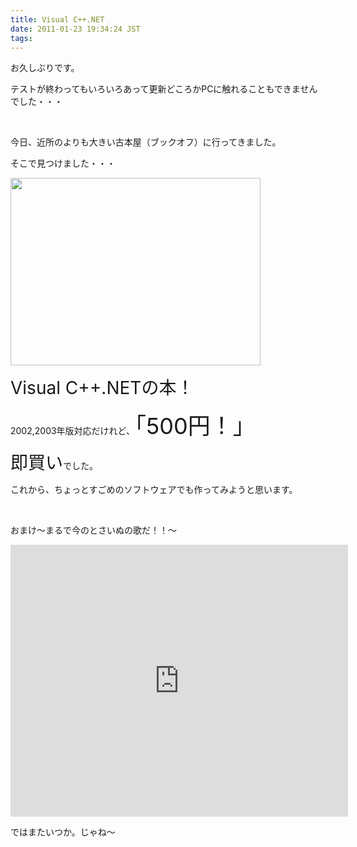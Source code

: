 ```yaml
---
title: Visual C++.NET
date: 2011-01-23 19:34:24 JST
tags: 
---
```

<p>お久しぶりです。</p>
<p>テストが終わってもいろいろあって更新どころかPCに触れることもできませんでした・・・</p><br />
<p>今日、近所のよりも大きい古本屋（ブックオフ）に行ってきました。</p>
<p>そこで見つけました・・・</p>
<a href="http://picasaweb.google.com/lh/photo/MuzACcZkNX2oszU3kgL9pQ?feat=embedwebsite"><img src="http://lh5.ggpht.com/_k8x9PZSlKHk/TTv4MxneG3I/AAAAAAAAAdo/BJ91-B0JQAI/s400/DSC03619.JPG" height="300" width="400" /></a>
<p><span style="font-size:28px;">Visual C++.NETの本！</span></p>
<p>2002,2003年版対応だけれど、<span style="font-size:36px;">「500円！」</span></p>
<p><span style="font-size:28px;">即買い</span>でした。</p>
<p>これから、ちょっとすごめのソフトウェアでも作ってみようと思います。</p><br />
<p>おまけ～まるで今のとさいぬの歌だ！！～</p>
<iframe title="YouTube video player" class="youtube-player" type="text/html" width="540" height="435" src="http://www.youtube.com/embed/FlFMvPAg0YQ?rel=0" frameborder="0" allowFullScreen></iframe>
<p>ではまたいつか。じゃね～</p>
